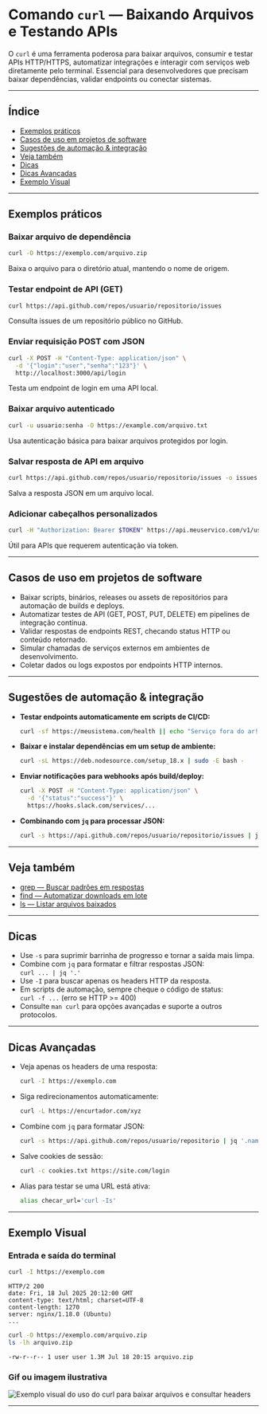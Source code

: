 # Comando `curl` — Baixando Arquivos e Testando APIs

O `curl` é uma ferramenta poderosa para baixar arquivos, consumir e testar APIs HTTP/HTTPS, automatizar integrações e interagir com serviços web diretamente pelo terminal. Essencial para desenvolvedores que precisam baixar dependências, validar endpoints ou conectar sistemas.

---

## Índice

- [Exemplos práticos](#exemplos-práticos)
- [Casos de uso em projetos de software](#casos-de-uso-em-projetos-de-software)
- [Sugestões de automação & integração](#sugestões-de-automação--integração)
- [Veja também](#veja-também)
- [Dicas](#dicas)
- [Dicas Avançadas](#dicas-avançadas)
- [Exemplo Visual](#exemplo-visual)

---

## Exemplos práticos

### Baixar arquivo de dependência

```bash
curl -O https://exemplo.com/arquivo.zip
```
Baixa o arquivo para o diretório atual, mantendo o nome de origem.

### Testar endpoint de API (GET)

```bash
curl https://api.github.com/repos/usuario/repositorio/issues
```
Consulta issues de um repositório público no GitHub.

### Enviar requisição POST com JSON

```bash
curl -X POST -H "Content-Type: application/json" \
  -d '{"login":"user","senha":"123"}' \
  http://localhost:3000/api/login
```
Testa um endpoint de login em uma API local.

### Baixar arquivo autenticado

```bash
curl -u usuario:senha -O https://example.com/arquivo.txt
```
Usa autenticação básica para baixar arquivos protegidos por login.

### Salvar resposta de API em arquivo

```bash
curl https://api.github.com/repos/usuario/repositorio/issues -o issues.json
```
Salva a resposta JSON em um arquivo local.

### Adicionar cabeçalhos personalizados

```bash
curl -H "Authorization: Bearer $TOKEN" https://api.meuservico.com/v1/users
```
Útil para APIs que requerem autenticação via token.

---

## Casos de uso em projetos de software

- Baixar scripts, binários, releases ou assets de repositórios para automação de builds e deploys.
- Automatizar testes de API (GET, POST, PUT, DELETE) em pipelines de integração contínua.
- Validar respostas de endpoints REST, checando status HTTP ou conteúdo retornado.
- Simular chamadas de serviços externos em ambientes de desenvolvimento.
- Coletar dados ou logs expostos por endpoints HTTP internos.

---

## Sugestões de automação & integração

- **Testar endpoints automaticamente em scripts de CI/CD:**
  ```bash
  curl -sf https://meusistema.com/health || echo "Serviço fora do ar!"
  ```

- **Baixar e instalar dependências em um setup de ambiente:**
  ```bash
  curl -sL https://deb.nodesource.com/setup_18.x | sudo -E bash -
  ```

- **Enviar notificações para webhooks após build/deploy:**
  ```bash
  curl -X POST -H "Content-Type: application/json" \
    -d '{"status":"success"}' \
    https://hooks.slack.com/services/...
  ```

- **Combinando com `jq` para processar JSON:**
  ```bash
  curl -s https://api.github.com/repos/usuario/repositorio/issues | jq '.[] | .title'
  ```

---

## Veja também

- [grep — Buscar padrões em respostas](grep.md)
- [find — Automatizar downloads em lote](find.md)
- [ls — Listar arquivos baixados](ls.md)

---

## Dicas

- Use `-s` para suprimir barrinha de progresso e tornar a saída mais limpa.
- Combine com `jq` para formatar e filtrar respostas JSON:  
  `curl ... | jq '.'`
- Use `-I` para buscar apenas os headers HTTP da resposta.
- Em scripts de automação, sempre cheque o código de status:  
  `curl -f ...` (erro se HTTP >= 400)
- Consulte `man curl` para opções avançadas e suporte a outros protocolos.

---

## Dicas Avançadas

- Veja apenas os headers de uma resposta:
  ```bash
  curl -I https://exemplo.com
  ```

- Siga redirecionamentos automaticamente:
  ```bash
  curl -L https://encurtador.com/xyz
  ```

- Combine com `jq` para formatar JSON:
  ```bash
  curl -s https://api.github.com/repos/usuario/repositorio | jq '.name, .stargazers_count'
  ```

- Salve cookies de sessão:
  ```bash
  curl -c cookies.txt https://site.com/login
  ```

- Alias para testar se uma URL está ativa:
  ```bash
  alias checar_url='curl -Is'
  ```

---

## Exemplo Visual

### Entrada e saída do terminal

```bash
curl -I https://exemplo.com
```
```
HTTP/2 200
date: Fri, 18 Jul 2025 20:12:00 GMT
content-type: text/html; charset=UTF-8
content-length: 1270
server: nginx/1.18.0 (Ubuntu)
...
```

```bash
curl -O https://exemplo.com/arquivo.zip
ls -lh arquivo.zip
```
```
-rw-r--r-- 1 user user 1.3M Jul 18 20:15 arquivo.zip
```

### Gif ou imagem ilustrativa

![Exemplo visual do uso do curl para baixar arquivos e consultar headers](../assets/curl-exemplo.gif)

---